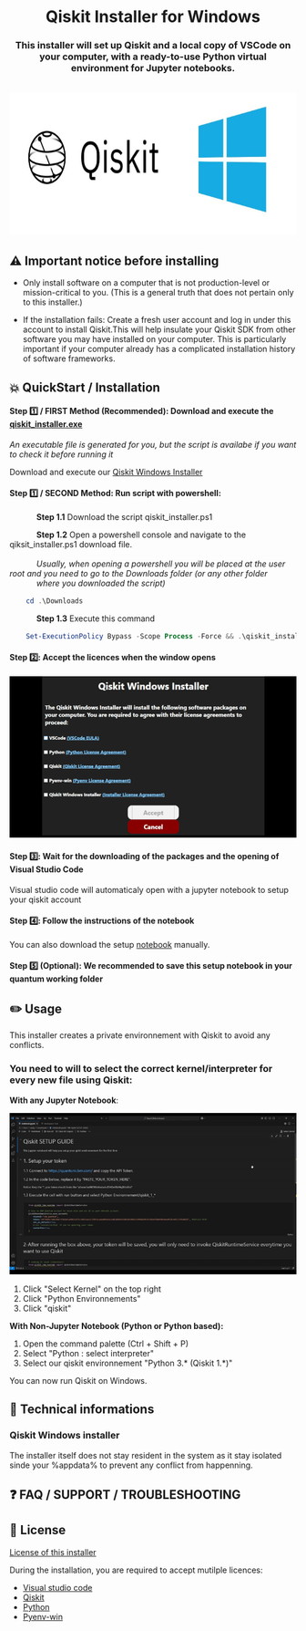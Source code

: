 <div align="center">
  <h1 align="center">Qiskit Installer for Windows</h1>
  <h3 align="center">This installer will set up Qiskit and a local copy of VSCode on your computer, with a ready-to-use Python virtual environment for Jupyter notebooks.</h3>
</div>

<div align="center">

  <!-- PROJECT LOGO -->
  <br />
    
  <img alt="QiskitWindowslogo" src="ressources/assets/Logo.jpg" width="700" height="250">
    
  <br />
</div>



## ⚠️ Important notice before installing  

- Only install software on a computer that is not production-level or mission-critical to you. (This is a general truth that does not pertain only to this installer.)

- If the installation fails: Create a fresh user account and log in under this account to install Qiskit.This will help insulate your Qiskit SDK from other software you may have installed on your computer. This is particularly important if your computer already has a complicated installation history of software frameworks.

## 💥 QuickStart / Installation 



#### Step 1️⃣ / FIRST Method (Recommended): Download and execute the [qiskit_installer.exe](https://github.com/ket-q/qiskit_windows_installer_pub/raw/refs/heads/main/qiskit_installer.exe)
*An executable file is generated for you, but the script is availabe if you want to check it before running it*

Download and execute our [Qiskit Windows Installer](https://github.com/ket-q/qiskit_windows_installer_pub/raw/refs/heads/main/qiskit_installer.exe)

  
#### Step 1️⃣ / SECOND Method: Run script with powershell:

  &nbsp;&nbsp;&nbsp;&nbsp;&nbsp;&nbsp;&nbsp;&nbsp;&nbsp;&nbsp;&nbsp;&nbsp;**Step 1.1** Download the script qiskit_installer.ps1
  
  &nbsp;&nbsp;&nbsp;&nbsp;&nbsp;&nbsp;&nbsp;&nbsp;&nbsp;&nbsp;&nbsp;&nbsp;**Step 1.2** Open a powershell console and navigate to the qiksit_installer.ps1 download file.\
  &nbsp;\
  &nbsp;&nbsp;&nbsp;&nbsp;&nbsp;&nbsp;&nbsp;&nbsp;&nbsp;&nbsp;&nbsp;&nbsp;*Usually, when opening a powershell you will be placed at the user root and you need to go to the Downloads folder 
  (or any other folder &nbsp;&nbsp;&nbsp;&nbsp;&nbsp;&nbsp;&nbsp;&nbsp;&nbsp;&nbsp;&nbsp;&nbsp;where you downloaded the script)*
  
  ```powershell
      cd .\Downloads
  ```
  
  &nbsp;&nbsp;&nbsp;&nbsp;&nbsp;&nbsp;&nbsp;&nbsp;&nbsp;&nbsp;&nbsp;&nbsp;**Step 1.3** Execute this command 
  ```powershell
      Set-ExecutionPolicy Bypass -Scope Process -Force && .\qiskit_installer.ps1

  ```

#### Step 2️⃣: Accept the licences when the window opens

![GIF aceppting licenses](https://github.com/ket-q/qiskit_windows_installer_pub/blob/main/ressources/assets/accepting_licenses.gif)


#### Step 3️⃣: Wait for the downloading of the packages and the opening of Visual Studio Code

Visual studio code will automaticaly open with a jupyter notebook to setup your qiskit account

#### Step 4️⃣: Follow the instructions of the notebook

You can also download the setup [notebook](https://raw.githubusercontent.com/ket-q/qiskit_windows_installer_pub/refs/heads/main/notebooks/IBM_account_setup.ipynb) manually.

#### Step 5️⃣ (Optional): We recommended to save this setup notebook in your quantum working folder



## ✏️ Usage 

This installer creates a private environnement with Qiskit to avoid any conflicts.

### You need to will to select the correct kernel/interpreter for every new file using Qiskit:

**With any Jupyter Notebook**:

![GIF select kernel](https://github.com/ket-q/qiskit_windows_installer_pub/blob/main/ressources/assets/select_interpreter.gif)

1. Click "Select Kernel" on the top right
2. Click "Python Environnements"
3. Click "qiskit"

**With Non-Jupyter Notebook (Python or Python based):**

1. Open the command palette (Ctrl + Shift + P)
2. Select "Python : select interpreter"
3. Select our qiskit environnement "Python 3.* (Qiskit 1.*)"

You can now run Qiskit on Windows.


## 🔌 Technical informations 


### Qiskit Windows installer

The installer itself does not stay resident in the system as it stay isolated sinde your %appdata% to prevent any conflict from happenning.



## ❓ FAQ / SUPPORT / TROUBLESHOOTING




## 📜 License

[License of this installer](https://github.com/ket-q/qiskit_windows_installer_pub/blob/main/LICENSE)

During the installation, you are required to accept mutilple licences:
- [Visual studio code](https://code.visualstudio.com/license)
- [Qiskit](https://github.com/Qiskit/qiskit/blob/main/LICENSE.txt)
- [Python](https://docs.python.org/3/license.html#terms-and-conditions-for-accessing-or-otherwise-using-python)
- [Pyenv-win](https://pyenv-win.github.io/pyenv-win/#license-and-copyright)


